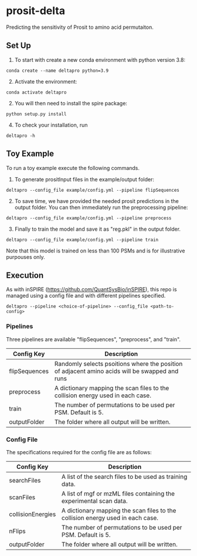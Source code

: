 # prosit-delta
Predicting the sensitivity of Prosit to amino acid permutaiton.

## Set Up

1) To start with create a new conda environment with python version 3.8:

```
conda create --name deltapro python=3.9
```

2) Activate the environment:

```
conda activate deltapro
```

2) You will then need to install the spire package:

```
python setup.py install
```

4) To check your installation, run

```
deltapro -h
```

## Toy Example

To run a toy example execute the following commands.

1) To generate prositInput files in the example/output folder:

```
deltapro --config_file example/config.yml --pipeline flipSequences
```

2) To save time, we have provided the needed prosit predictions in the output folder. You can then immediately run the preprocessing pipeline:

```
deltapro --config_file example/config.yml --pipeline preprocess
```

3) Finally to train the model and save it as "reg.pkl" in the output folder.

```
deltapro --config_file example/config.yml --pipeline train
```

Note that this model is trained on less than 100 PSMs and is for illustrative purpouses only.

## Execution

As with inSPIRE (https://github.com/QuantSysBio/inSPIRE), this repo is managed using a config file and with different pipelines specified.

```
deltapro --pipeline <choice-of-pipeline> --config_file <path-to-config>
```

### Pipelines

Three pipelines are available "flipSequences", "preprocess", and "train".

| Config Key | Description |
|-------|---------------|
| flipSequences | Randomly selects psoitions where the position of adjacent amino acids will be swapped and runs |
| preprocess | A dictionary mapping the scan files to the collision energy used in each case. |
| train | The number of permutations to be used per PSM. Default is 5. |
| outputFolder | The folder where all output will be written. |

### Config File

The specifications required for the config file are as follows:

| Config Key | Description |
|-------|---------------|
| searchFiles | A list of the search files to be used as training data. |
| scanFiles | A list of mgf or mzML files containing the experimental scan data. |
| collisionEnergies | A dictionary mapping the scan files to the collision energy used in each case. |
| nFlips | The number of permutations to be used per PSM. Default is 5. |
| outputFolder | The folder where all output will be written. |
